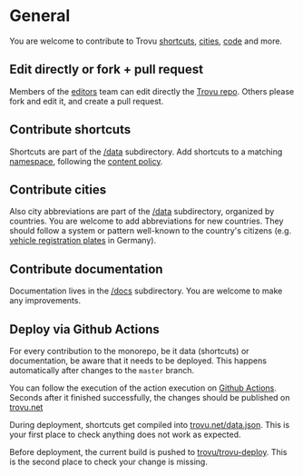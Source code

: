 # General

You are welcome to contribute to Trovu [shortcuts](../shortcuts/namespaces.md), [cities](../shortcuts/urls.md#city), [code](https://github.com/trovu/trovu) and more.

## Edit directly or fork + pull request

Members of the [editors](https://github.com/orgs/trovu/teams/editors) team can edit directly the [Trovu repo](https://github.com/trovu/trovu). Others please fork and edit it, and create a pull request.

## Contribute shortcuts

Shortcuts are part of the [/data](https://github.com/trovu/trovu/tree/master/data) subdirectory. Add shortcuts to a matching [namespace](../shortcuts/namespaces.md), following the [content policy](policy.md).

## Contribute cities

Also city abbreviations are part of the [/data](https://github.com/trovu/trovu/tree/master/data) subdirectory, organized by countries. You are welcome to add abbreviations for new countries. They should follow a system or pattern well-known to the country's citizens (e.g. [vehicle registration plates](https://en.wikipedia.org/wiki/Vehicle_registration_plate) in Germany).

## Contribute documentation

Documentation lives in the [/docs](https://github.com/trovu/trovu/tree/master/docs) subdirectory. You are welcome to make any improvements.

## Deploy via Github Actions

For every contribution to the monorepo, be it data (shortcuts) or documentation, be aware that it needs to be deployed. This happens automatically after changes to the `master` branch.

You can follow the execution of the action execution on [Github Actions](https://github.com/trovu/trovu/actions). Seconds after it finished successfully, the changes should be published on [trovu.net](https://trovu.net/)

During deployment, shortcuts get compiled into [trovu.net/data.json](https://trovu.net/data.json). This is your first place to check anything does not work as expected.

Before deployment, the current build is pushed to [trovu/trovu-deploy](https://github.com/trovu/trovu-deploy). This is the second place to check your change is missing.
